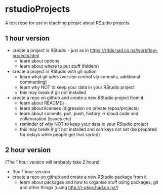 # rstudioProjects
A test repo for use in teaching people about RStudio projects

## 1 hour version
 * create a project in RStudio - just as in https://r4ds.had.co.nz/workflow-projects.html
   * learn about options
   * learn about where to put stuff (folders)
 * create a project in RStudio with git option
   * learn what git adds (version control via commits, additional commenting)
   * learn why NOT to keep your data in your RStudio project
   * this may break if git not installed
 * create a repo on github and create a new RStudio project from it
   * learn about READMEs
   * learn about licenses (digression on private repos/projects)
   * learn about commits, pull, push, history -> cloud code and collaboration (issues etc)
   * reminder of why NOT to keep your data in your RStudio project
   * this may break if git not installed and ssh keys not set (be prepared for delays while people get that sorted) 

## 2 hour version
(The 1 hour version will probably take 2 hours)

 * Run 1 hour version
 * create a repo on github and create a new RStudio package from it
   * learn about packages and how to organise stuff using packages, git and other things (using http://r-pkgs.had.co.nz/)
